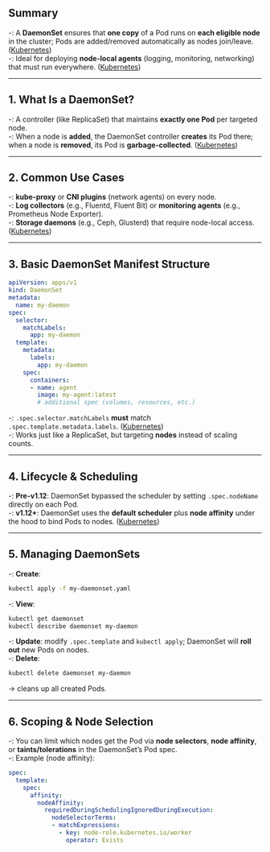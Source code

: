 ## Summary

-: A **DaemonSet** ensures that **one copy** of a Pod runs on **each eligible node** in the cluster; Pods are added/removed automatically as nodes join/leave. ([Kubernetes](https://kubernetes.io/docs/concepts/workloads/controllers/daemonset/?utm_source=chatgpt.com "DaemonSet - Kubernetes"))  
-: Ideal for deploying **node-local agents** (logging, monitoring, networking) that must run everywhere. ([Kubernetes](https://kubernetes.io/docs/concepts/workloads/controllers/daemonset/?utm_source=chatgpt.com "DaemonSet - Kubernetes"))

---

## 1. What Is a DaemonSet?

-: A controller (like ReplicaSet) that maintains **exactly one Pod** per targeted node.  
-: When a node is **added**, the DaemonSet controller **creates** its Pod there; when a node is **removed**, its Pod is **garbage-collected**. ([Kubernetes](https://kubernetes.io/docs/concepts/workloads/controllers/daemonset/?utm_source=chatgpt.com "DaemonSet - Kubernetes"))

---

## 2. Common Use Cases

-: **kube-proxy** or **CNI plugins** (network agents) on every node.  
-: **Log collectors** (e.g., Fluentd, Fluent Bit) or **monitoring agents** (e.g., Prometheus Node Exporter).  
-: **Storage daemons** (e.g., Ceph, Glusterd) that require node-local access. ([Kubernetes](https://kubernetes.io/docs/concepts/workloads/controllers/daemonset/?utm_source=chatgpt.com "DaemonSet - Kubernetes"))

---

## 3. Basic DaemonSet Manifest Structure

```yaml
apiVersion: apps/v1
kind: DaemonSet
metadata:
  name: my-daemon
spec:
  selector:
    matchLabels:
      app: my-daemon
  template:
    metadata:
      labels:
        app: my-daemon
    spec:
      containers:
      - name: agent
        image: my-agent:latest
        # additional spec (volumes, resources, etc.)
```

-: `.spec.selector.matchLabels` **must** match `.spec.template.metadata.labels`. ([Kubernetes](https://kubernetes.io/docs/concepts/workloads/controllers/daemonset/?utm_source=chatgpt.com "DaemonSet - Kubernetes"))  
-: Works just like a ReplicaSet, but targeting **nodes** instead of scaling counts.

---

## 4. Lifecycle & Scheduling

-: **Pre-v1.12**: DaemonSet bypassed the scheduler by setting `.spec.nodeName` directly on each Pod.  
-: **v1.12+**: DaemonSet uses the **default scheduler** plus **node affinity** under the hood to bind Pods to nodes. ([Kubernetes](https://kubernetes.io/docs/concepts/workloads/controllers/daemonset/?utm_source=chatgpt.com "DaemonSet - Kubernetes"))

---

## 5. Managing DaemonSets

-: **Create**:

```bash
kubectl apply -f my-daemonset.yaml
```

-: **View**:

```bash
kubectl get daemonset
kubectl describe daemonset my-daemon
```

-: **Update**: modify `.spec.template` and `kubectl apply`; DaemonSet will **roll out** new Pods on nodes.  
-: **Delete**:

```bash
kubectl delete daemonset my-daemon
```

→ cleans up all created Pods.

---

## 6. Scoping & Node Selection

-: You can limit which nodes get the Pod via **node selectors**, **node affinity**, or **taints/tolerations** in the DaemonSet’s Pod spec.  
-: Example (node affinity):

```yaml
spec:
  template:
    spec:
      affinity:
        nodeAffinity:
          requiredDuringSchedulingIgnoredDuringExecution:
            nodeSelectorTerms:
            - matchExpressions:
              - key: node-role.kubernetes.io/worker
                operator: Exists
```
